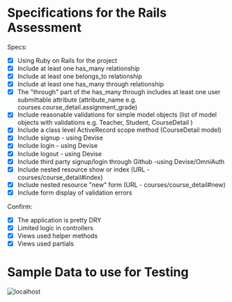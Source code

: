 # Specifications for the Rails Assessment

Specs:
- [x] Using Ruby on Rails for the project
- [x] Include at least one has_many relationship
- [x] Include at least one belongs_to relationship
- [x] Include at least one has_many through relationship
- [x] The "through" part of the has_many through includes at least one user submittable
      attribute (attribute_name e.g. courses.course_detail.assignment_grade)
- [x] Include reasonable validations for simple model objects (list of model objects with
      validations e.g. Teacher, Student, CourseDetail )
- [x] Include a class level ActiveRecord scope method (CourseDetail model)
- [x] Include signup - using Devise
- [x] Include login  - using Devise
- [x] Include logout - using Devise
- [x] Include third party signup/login through Github -using Devise/OmniAuth
- [x] Include nested resource show or index (URL - courses/course_detail#index)
- [x] Include nested resource "new" form (URL - courses/course_detail#new)
- [x] Include form display of validation errors

Confirm:
- [x] The application is pretty DRY
- [x] Limited logic in controllers
- [x] Views used helper methods
- [x] Views used partials 

# Sample Data to use for Testing

![localhost](https://github.com/edb-c/the-gradebook/blob/master/test_logins.png)
